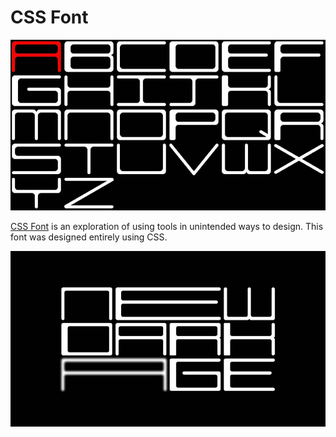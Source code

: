 # CSS Font

![A website screenshot. A rounded typeface with the alphabet written out A to Z. The A is red but all of the other letters are white against a black background.](assets/readme/2021-cssAlpha.jpg)

[CSS Font](https://alextownson.github.io/css-font/) is an exploration of using tools in unintended ways to design. This font was designed entirely using CSS.  

![A website screenshot. A rounded typeface that says "new dark age"](assets/readme/2021-cssAlphaPoster.jpg)
